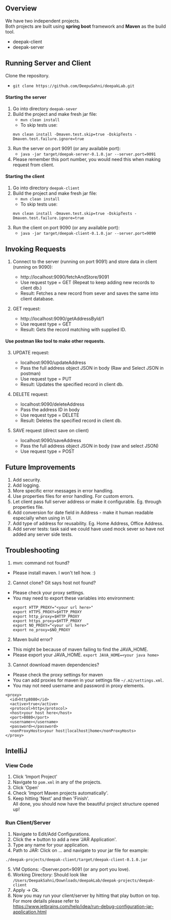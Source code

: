 ## Overview 
We have two independent projects.  
Both projects are built using **spring boot** framework and **Maven** as the build tool.
* deepak-client 
* deepak-server

## Running Server and Client 

Clone the repository.
* `git clone https://github.com/DeepuSahni/deepakLab.git`

#### Starting the server
1. Go into directory `deepak-sever`
2. Build the project and make fresh jar file: 
   * `mvn clean install`
   * To skip tests use: 
    ```
    mvn clean install -Dmaven.test.skip=true -DskipTests -Dmaven.test.failure.ignore=true
    ```
3. Run the server on port 9091 (or any available port):
   * `java -jar target/deepak-server-0.1.0.jar --server.port=9091`
4. Please remember this port number, you would need this when making request from client.

#### Starting the client
1. Go into directory `deepak-client`
2. Build the project and make fresh jar file: 
   * `mvn clean install`
   * To skip tests use: 
    ```
    mvn clean install -Dmaven.test.skip=true -DskipTests -Dmaven.test.failure.ignore=true
    ```
3. Run the client on port 9090 (or any available port):
   * `java -jar target/deepak-client-0.1.0.jar --server.port=9090`

## Invoking Requests
1. Connect to the server (running on port 9091) and store data in client (running on 9090):
   * http://localhost:9090/fetchAndStore/9091
   * Use request type = GET (Repeat to keep adding new records to client db.)
   * Result: Fetches a new record from sever and saves the same into client database.

2. GET request: 
   * http://localhost:9090/getAddressById/1
   * Use request type = GET
   * Result: Gets the record matching with supplied ID. 


#### Use postman like tool to make other requests.
3. UPDATE request:
   * localhost:9090/updateAddress
   * Pass the full address object JSON in body (Raw and Select JSON in postman)
   * Use request type = PUT
   * Result: Updates the specified record in client db.

4. DELETE request:
   * localhost:9090/deleteAddress
   * Pass the address ID in body
   * Use request type = DELETE
   * Result: Deletes the specified record in client db.

5. SAVE request (direct save on client)
   * localhost:9090/saveAddress
   * Pass the full address object JSON in body (raw and select JSON)
   * Use request type = POST


## Future Improvements
   1. Add security. 
   2. Add logging.
   3. More specific error messages in error handling.
   4. Use properties files for error handling. For custom errors.
   5. Let client pass full server address or make it configurable. Eg. through properties file.
   6. Add conversion for date field in Address - make it human readable especially when using in UI.
   7. Add type of address for reusability. Eg. Home Address, Office Address.
   8. Add server tests: task said we could have used mock sever so have not added any server side tests.


## Troubleshooting
1. mvn: command not found?
  - Please install maven. I won't tell how. :)
2. Cannot clone? Git says host not found?
  - Please check your proxy settings.
  - You may need to export these variables into environment:
    ```
    export HTTP_PROXY="<your url here>"
    export HTTPS_PROXY=$HTTP_PROXY
    export http_proxy=$HTTP_PROXY
    export https_proxy=$HTTP_PROXY
    export NO_PROXY=“<your url here>”
    export no_proxy=$NO_PROXY
    ```
2. Maven build error?
  - This might be because of maven failing to find the JAVA_HOME.
  - Please export your JAVA_HOME. `export JAVA_HOME=<your java home>`
3. Cannot download maven dependencies?
  - Please check the proxy settings for maven
  - You can add proxies for maven in your  settings file `~/.m2/settings.xml`.
  - You may not need username and password in proxy elements.
  ```
  <proxy>
    <id>http8080</id>
    <active>true</active>
    <protocol>http</protocol>
    <host>your host here</host>
    <port>8080</port>
    <username></username>
    <password></password>
    <nonProxyHosts>your host|localhost|home</nonProxyHosts>
  </proxy>
  ```
  
## IntelliJ 
### View Code 
1. Click 'Import Project'
2. Navigate to `pom.xml` in any of the projects.
3. Click 'Open'
4. Check 'Import Maven projects automatically'.
5. Keep hitting 'Next' and then 'Finish'.  
All done, you should now have the beautiful project structure opened up!  

### Run Client/Server
1. Navigate to Edit/Add Configurations.
2. Click the **+** button to add a new 'JAR Application'.
3. Type any name for your application.
4. Path to JAR: Click on ... and navigate to your jar file for example:  
  ```
  ./deepak-projects/deepak-client/target/deepak-client-0.1.0.jar
  ```
5. VM Options: -Dserver.port=9091 (or any port you love).
6. Working Directory: Should look like `/Users/DeepakSahni/Downloads/deepakLab/deepak-projects/deepak-client`
7. Apply -> Ok.
8. Now you may run your client/server by hitting that play button on top.   
For more details please refer to https://www.jetbrains.com/help/idea/run-debug-configuration-jar-application.html
